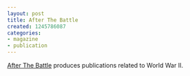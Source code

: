 ```yaml
---
layout: post
title: After The Battle
created: 1245786087
categories:
- magazine
- publication
---
```

<p><a href="http://www.afterthebattle.com/home.htm">After The Battle</a> produces publications related to World War II.</p>

